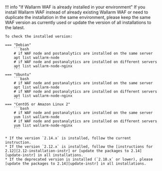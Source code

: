 !!! info "If Wallarm WAF is already installed in your environment"
    If you install Wallarm WAF instead of already existing Wallarm WAF or need to duplicate the installation in the same environment, please keep the same WAF version as currently used or update the version of all installations to the latest.

    To check the installed version:

    === "Debian"
        ```bash
        # if WAF node and postanalytics are installed on the same server
        apt list wallarm-node
        # if WAF node and postanalytics are installed on different servers
        apt list wallarm-node-nginx
        ```
    === "Ubuntu"
        ```bash
        # if WAF node and postanalytics are installed on the same server
        apt list wallarm-node
        # if WAF node and postanalytics are installed on different servers
        apt list wallarm-node-nginx
        ```
    === "CentOS or Amazon Linux 2"
        ```bash
        # if WAF node and postanalytics are installed on the same server
        yum list wallarm-node
        # if WAF node and postanalytics are installed on different servers
        yum list wallarm-node-nginx
        ```

    * If the version `2.14.x` is installed, follow the current instruction.
    * If the version `2.12.x` is installed, follow the [instructions for 2.12][2.12-installation-instr] or [update the packages to 2.14][update-instr] in all installations.
    * If the deprecated version is installed (`2.10.x` or lower), please [update the packages to 2.14][update-instr] in all installations.
